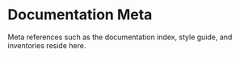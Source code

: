 # Documentation Meta

Meta references such as the documentation index, style guide, and inventories reside here.
